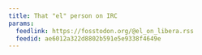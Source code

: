 ```yaml
---
title: That "el" person on IRC
params:
  feedlink: https://fosstodon.org/@el_on_libera.rss
  feedid: ae6012a322d8802b591e5e9338f4649e
---
```

